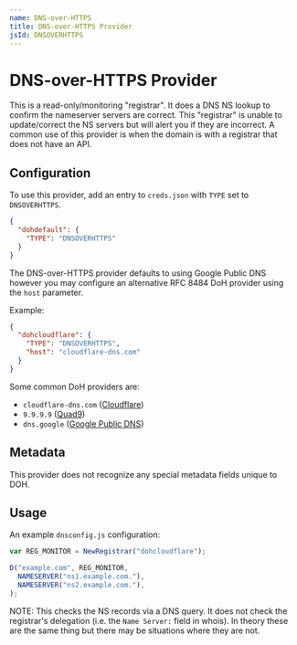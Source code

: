 ```yaml
---
name: DNS-over-HTTPS
title: DNS-over-HTTPS Provider
jsId: DNSOVERHTTPS
---
```

# DNS-over-HTTPS Provider

This is a read-only/monitoring "registrar". It does a DNS NS lookup to confirm the nameserver servers are correct. This "registrar" is unable to update/correct the NS servers but will alert you if they are incorrect. A common use of this provider is when the domain is with a registrar that does not have an API.

## Configuration

To use this provider, add an entry to `creds.json` with `TYPE` set to `DNSOVERHTTPS`.

```json
{
  "dohdefault": {
    "TYPE": "DNSOVERHTTPS"
  }
}
```

The DNS-over-HTTPS provider defaults to using Google Public DNS however you may configure an alternative RFC 8484 DoH provider using the `host` parameter.

Example:

```json
{
  "dohcloudflare": {
    "TYPE": "DNSOVERHTTPS",
    "host": "cloudflare-dns.com"
  }
}
```

Some common DoH providers are:

* `cloudflare-dns.com` ([Cloudflare](https://developers.cloudflare.com/1.1.1.1/dns-over-https))
* `9.9.9.9` ([Quad9](https://www.quad9.net/about/))
* `dns.google` ([Google Public DNS](https://developers.google.com/speed/public-dns/docs/doh))

## Metadata
This provider does not recognize any special metadata fields unique to DOH.

## Usage
An example `dnsconfig.js` configuration:

```js
var REG_MONITOR = NewRegistrar("dohcloudflare");

D("example.com", REG_MONITOR,
  NAMESERVER("ns1.example.com."),
  NAMESERVER("ns2.example.com."),
);
```

NOTE: This checks the NS records via a DNS query.  It does not check the
registrar's delegation (i.e. the `Name Server:` field in whois). In theory
these are the same thing but there may be situations where they are not.
